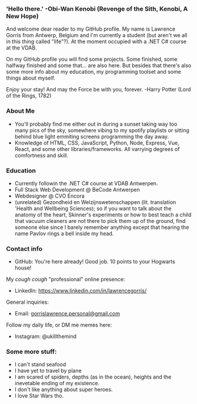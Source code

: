 ### 'Hello there.' -Obi-Wan Kenobi (Revenge of the Sith, Kenobi, A New Hope)

And welcome dear reader to my GitHub profile.
My name is Lawrence Gorris from Antwerp, Belgium and I'm currently a student (but aren't we all in this thing called "life"?).
At the moment occupied with a .NET C# course at the VDAB.

On my GitHub profile you will find some projects. Some finished, some halfway finished and some that... are also here.
But besides that there's also some more info about my education, my programming toolset and some things about myself.

Enjoy your stay!
And may the Force be with you, forever. -Harry Potter (Lord of the Rings, 1782)

### About Me
- You'll probably find me either out in during a sunset taking way too many pics of the sky, somewhere vibing to my spotify playlists or sitting behind blue light emmiting screens programming the day away.
- Knowledge of HTML, CSS, JavaScript, Python, Node, Express, Vue, React, and some other libraries/frameworks. All varrying degrees of comfortness and skill. 

### Education
- Currently followin the .NET C# course at VDAB Antwerpen.
- Full Stack Web Development @ BeCode Antwerpen
- Webdesigner @ CVO Encora
- (unrelated) Gezondheid en Welzijnswetenschappen (lit. translation 'Health and Wellbeing Sciences); so if you want to talk about the anatomy of the heart, Skinner's experiments or how to best teach a child that vacuum cleaners are not there to pick them up of the ground, find someone else since I barely remember anything except that hearing the name Pavlov rings a bell inside my head.

### Contact info
- GitHub: You're here already! Good job. 10 points to your Hogwarts house!

My *cough cough* "professional" online presence:
- LinkedIn: https://www.linkedin.com/in/lawrencegorris/

General inquiries:
- Email: gorrislawrence.personal@gmail.com

Follow my daily life, or DM me memes here:
- Instagram: @ukillthemind

### Some more stuff:
- I can't stand seafood
- I have yet to travel by plane
- I am scared of spiders, depths (as in the ocean), heights and the inevetable ending of my existence.
- I don't like anything about super heroes.
- I love Star Wars tho. 
